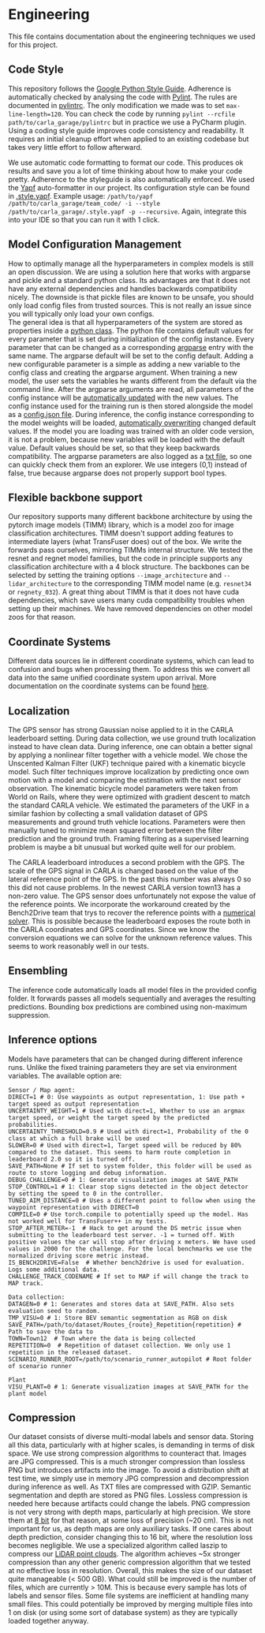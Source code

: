 # Engineering

This file contains documentation about the engineering techniques we used for this project.

## Code Style
This repository follows the [Google Python Style Guide](https://google.github.io/styleguide/pyguide.html). Adherence is automatically checked by analysing the code with [Pylint](https://github.com/PyCQA/pylint). The rules are documented in [pylintrc](../pylintrc). The only modification we made was to set `max-line-length=120`. You can check the code by running `pylint --rcfile path/to/carla_garage/pylintrc` but in practice we use a PyCharm plugin. Using a coding style guide improves code consistency and readability. It requires an initial cleanup effort when applied to an existing codebase but takes very little effort to follow afterward.

We use automatic code formatting to format our code. This produces ok results and save you a lot of time thinking about how to make your code pretty. Adherence to the styleguide is also automatically enforced. We used the [Yapf](https://github.com/google/yapf) auto-formatter in our project. Its configuration style can be found in [.style.yapf](../.style.yapf). Example usage: `/path/to/yapf /path/to/carla_garage/team_code/ -i --style /path/to/carla_garage/.style.yapf -p --recursive`. Again, integrate this into your IDE so that you can run it with 1 click.

## Model Configuration Management

How to optimally manage all the hyperparameters in complex models is still an open discussion. We are using a solution here that works with argparse and pickle and a standard python class. Its advantages are that it does not have any external dependencies and handles backwards compatibility nicely. The downside is that pickle files are known to be unsafe, you should only load config files from trusted sources. This is not really an issue since you will typically only load your own configs. <br>
The general idea is that all hyperparameters of the system are stored as properties inside a [python class](../team_code/config.py). The python file contains default values for every parameter that is set during initialization of the config instance. Every parameter that can be changed as a corresponding [argparse](../team_code/train.py#L56) entry with the same name. The argparse default will be set to the config default. Adding a new configurable parameter is a simple as adding a new variable to the config class and creating the argparse argument. When training a new model, the user sets the variables he wants different from the default via the command line. After the argparse arguments are read, all parameters of the config instance will be [automatically updated](../team_code/train.py#L426) with the new values. The config instance used for the training run is then stored alongside the model as a [config.json file](../team_code/train.py#L648). During inference, the config instance corresponding to the model weights will be loaded, [automatically overwriting](../team_code/sensor_agent.py#L86) changed default values. If the model you are loading was trained with an older code version, it is not a problem, because new variables will be loaded with the default value. Default values should be set, so that they keep backwards compatibility. The argparse parameters are also logged as a [txt file](../team_code/train.py#L644), so one can quickly check them from an explorer. We use integers (0,1) instead of false, true because argparse does not properly support bool types.

## Flexible backbone support
Our repository supports many different backbone architecture by using the pytorch image models (TIMM) library, which is a model zoo for image classification architectures. TIMM doesn't support adding features to intermediate layers (what TransFuser does) out of the box. We write the forwards pass ourselves, mirroring TIMMs internal structure. We tested the resnet and regnet model families, but the code in principle supports any classification architecture with a 4 block structure. The backbones can be selected by setting the training options `--image_architecture` and `--lidar_architecture` to the corresponding TIMM model name (e.g. `resnet34` or `regnety_032`).
A great thing about TIMM is that it does not have cuda dependencies, which save users many cuda compatibility troubles when setting up their machines. We have removed dependencies on other model zoos for that reason.

## Coordinate Systems
Different data sources lie in different coordinate systems, which can lead to confusion and bugs when processing them. To address this we convert all data into the same unified coordinate system upon arrival. More documentation on the coordinate systems can be found [here](coordinate_systems.md).

## Localization
The GPS sensor has strong Gaussian noise applied to it in the CARLA leaderboard setting.
During data collection, we use ground truth localization instead to have clean data.
During inference, one can obtain a better signal by applying a nonlinear filter together with a vehicle model.
We chose the Unscented Kalman Filter (UKF) technique paired with a kinematic bicycle model.
Such filter techniques improve localization by predicting once own motion with a model and comparing the estimation with the next sensor observation.
The kinematic bicycle model parameters were taken from World on Rails, where they were optimized with gradient descent to match the standard CARLA vehicle.
We estimated the parameters of the UKF in a similar fashion by collecting a small validation dataset of GPS measurements and ground truth vehicle locations. Parameters were then manually tuned to minimize mean squared error between the filter prediction and the ground truth. Framing filtering as a supervised learning problem is maybe a bit unusual but worked quite well for our problem.

The CARLA leaderboard introduces a second problem with the GPS. The scale of the GPS signal in CARLA is changed based on the value of the lateral reference point of the GPS. In the past this number was always 0 so this did not cause problems. In the newest CARLA version town13 has a non-zero value. The GPS sensor does unfortunately not expose the value of the reference points. We incorporate the workaround created by the Bench2Drive team that trys to recover the reference points with a [numerical solver](../team_code/sensor_agent.py#L230). This is possible because the leaderboard exposes the route both in the CARLA coordinates and GPS coordinates. Since we know the conversion equations we can solve for the unknown reference values. This seems to work reasonably well in our tests.

## Ensembling
The inference code automatically loads all model files in the provided config folder. It forwards passes all models sequentially and averages the resulting predictions. Bounding box predictions are combined using non-maximum suppression. 

## Inference options
Models have parameters that can be changed during different inference runs.
Unlike the fixed training parameters they are set via environment variables.
The available option are:
```Shell
Sensor / Map agent:
DIRECT=1 # 0: Use waypoints as output representation, 1: Use path + target speed as output representation
UNCERTAINTY_WEIGHT=1 # Used with direct=1, Whether to use an argmax target speed, or weight the target speed by the predicted probabilities.
UNCERTAINTY_THRESHOLD=0.9 # Used with direct=1, Probability of the 0 class at which a full brake will be used
SLOWER=0 # Used with direct=1, Target speed will be reduced by 80% compared to the dataset. This seems to harm route completion in leaderboard 2.0 so it is turned off.
SAVE_PATH=None # If set to system folder, this folder will be used as route to store logging and debug information.
DEBUG_CHALLENGE=0 # 1: Generate visualization images at SAVE_PATH
STOP_CONTROL=1 # 1: Clear stop signs detected in the object detector by setting the speed to 0 in the controller.
TUNED_AIM_DISTANCE=0 # Uses a different point to follow when using the waypoint representation with DIRECT=0
COMPILE=0 # Use torch.compile to potentially speed up the model. Has not worked well for TransFuser++ in my tests.
STOP_AFTER_METER=-1  # Hack to get around the DS metric issue when submitting to the leaderboard test server. -1 = turned off. With positive values the car will stop after driving x meters. We have used values in 2000 for the challenge. For the local benchmarks we use the normalized driving score metric instead.
IS_BENCH2DRIVE=False  # Whether bench2drive is used for evaluation. Logs some additional data.
CHALLENGE_TRACK_CODENAME # If set to MAP if will change the track to MAP track.

Data collection:
DATAGEN=0 # 1: Generates and stores data at SAVE_PATH. Also sets evaluation seed to random.
TMP_VISU=0 # 1: Store BEV semantic segmentation as RGB on disk
SAVE_PATH=/path/to/dataset/Routes_{route}_Repetition{repetition} # Path to save the data to
TOWN=Town12  # Town where the data is being collected
REPETITION=0  # Repetition of dataset collection. We only use 1 repetition in the released dataset.
SCENARIO_RUNNER_ROOT=/path/to/scenario_runner_autopilot # Root folder of scenario runner

Plant
VISU_PLANT=0 # 1: Generate visualization images at SAVE_PATH for the plant model
```

## Compression
Our dataset consists of diverse multi-modal labels and sensor data. Storing all this data, particularly with at higher scales, is demanding in terms of disk space. We use strong compression algorithms to counteract that. Images are JPG compressed. This is a much stronger compression than lossless PNG but introduces artifacts into the image. To avoid a distribution shift at test time, we simply use in memory JPG compression and decompression during inference as well. As TXT files are compressed with GZIP. Semantic segmentation and depth are stored as PNG files. Lossless compression is needed here because artifacts could change the labels. PNG compression is not very strong with depth maps, particularly at high precision. We store them at [8 bit](../team_code/data_agent.py#L209) for that reason, at some loss of precision (~20 cm). This is not important for us, as depth maps are only auxiliary tasks. If one cares about depth prediction, consider changing this to 16 bit, where the resolution loss becomes negligible.
We use a specialized algorithm called laszip to compress our [LiDAR point clouds](../team_code/data_agent.py#L393). The algorithm achieves ~5x stronger compression than any other generic compression algorithm that we tested at no effective loss in resolution.
Overall, this makes the size of our dataset quite manageable (< 500 GB). What could still be improved is the number of files, which are currently > 10M. This is because every sample has lots of labels and sensor files. Some file systems are inefficient at handling many small files. This could potentially be improved by merging multiple files into 1 on disk (or using some sort of database system) as they are typically loaded together anyway.